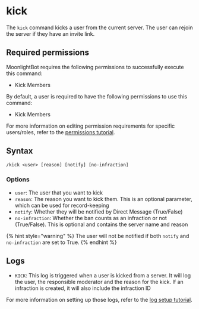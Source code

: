 # kick

The `kick` command kicks a user from the current server. The user can rejoin the server if they have an invite link.

## Required permissions

MoonlightBot requires the following permissions to successfully execute this command:

* Kick Members

By default, a user is required to have the following permissions to use this command:

* Kick Members

For more information on editing permission requirements for specific users/roles, refer to the [permissions tutorial](/start-up/permission-tutorial.md).

## Syntax

```text
/kick <user> [reason] [notify] [no-infraction]
```

### Options

* `user`: The user that you want to kick
* `reason`: The reason you want to kick them. This is an optional parameter, which can be used for record-keeping
* `notify`: Whether they will be notified by Direct Message (True/False)
* `no-infraction`: Whether the ban counts as an infraction or not (True/False). This is optional and contains the server name and reason

{% hint style="warning" %}
The user will not be notified if both `notify` and `no-infraction` are set to True.
{% endhint %}

## Logs

* `KICK`: This log is triggered when a user is kicked from a server. It will log the user, the responsible moderator and the reason for the kick. If an infraction is created, it will also include the infraction ID

For more information on setting up those logs, refer to the [log setup tutorial](/README.md#logging).
